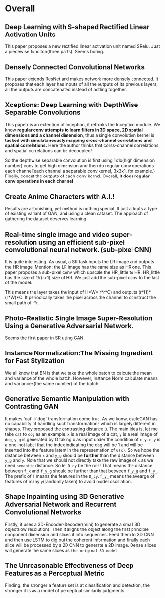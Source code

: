 # Overall
## Deep Learning with S-shaped Rectified Linear Activation Units
This paper proposes a new rectified linear activation unit named SRelu. 
Just a piecewise funciton(three parts). Seems boring.

## Densely Connected Convolutional Networks
This paper extends ResNet and makes network more densely connected.
It proposes that each layer has inputs of all the outputs of its previous layers,
all the outputs are concatenated instead of adding together. 

## Xceptions: Deep Learning with DepthWise Separable Convolutions
This papetr is an extention of Inception, it rethinks the Inception module.
We know **regular conv attempts to learn filters in 3D space, 2D spatial dimensions and a channel dimension**, thus
a single convolution kernel is **tasked with simulataneously mapping cross-channel correlations and spatial correlations.**
Here the author thinks that corss-channel correlations and spatial correlations can be decoupled!

So the depthwise separable convolution is first using 1x1x(high dimension number) conv to get high dimension and then do regular
conv operations each channel(each channel a separable conv kernel, 3x3x1, for example.) Finally, concat the outputs of each conv kernel. Overall, **it does regular conv operations in each channel**

## Create Anime Characters with A.I.!
Results are astonishing, yet method is nothing special. It just adopts a type of existing variant of GAN, and using a clean dataset.
The approach of gathering the dataset deserves learning.

## Real-time single image and video super-resolution using an efficient sub-pixel convolutional neural network. (sub-pixel CNN)
It is quite interesting. As usual, a SR task inputs the LR image and outputs the HR image. Mention: the LR image has the same size as HR one. This paper proposes a
sub-pixel conv which upscale the HR\_little to HR. HR\_little has the size of 1/r(r>1)
size of HR. We just add the sub-pixel conv to the last of the model.

This means the layer takes the input of H\*W\*(r\*r\*C) and outputs (r\*H)\*(r\*W)\*C.
It periodically takes the pixel across the channel to construct the small path of r*r.

## Photo-Realistic Single Image Super-Resolution Using a Generative Adversarial Network.
Seems the first paper in SR using GAN.

## Instance Normalization:The Missing Ingredient for Fast Stylization
We all know that BN is that we take the whole batch to calcute the mean and variance of the whole batch. However, Instance Norm calculate means and variances(the same number) of the batch.

## Generative Semantic Manipulation with Contrasting GAN
It makes 'cat'->'dog' transformation come true. As we konw, cycleGAN has no capability of handling such transformations which is largely different in shapes. They proposed the contrasting distance `Q`. The main idea is, let me take `cat` to `dog` as an example.
`x` is a real image of a cat, `y` is a real image of `dog`, `y_g` is generated by G taking x as input under the condition of `c_y`. `c_y` is a one-hot label that the index indicating the dog will be 1 and will be
inserted into the feature latent in the representation of `G(x)`. So we hope the distance between `x` and `y_g` should be **further**  than the distance between `y_g` and `y`. Note that we should not directly take the raw image of `x` as we need `semantic` distance. So
let `D_cy` be the role! That means the distance between `f_x` and `f_y_g` should be further than that between `f_y_g` and `f_y_`. The prefix of `f` means the features in the `D_cy`. `f_y_` means the avearge of features of many `y`(randomly taken) to avoid model oscillation.

## Shape Inpainting using 3D Generative Adversarial Network and Recurrent Convolutional Networks
Firstly, it uses a 3D-Encoder-Decoder(mini) to generate a small 3D object(low resolution). Then it aligns the object along the
first principle conponent dimension and slices it into sequences. Feed them to 3D CNN and then use LSTM to dig out the coherent
information and finally each slice will be processed by a 2D CNN to generate a 2D image. Dense slices will generate the same slices as `the original 3D model`

## The Unreasonable Effectiveness of Deep Features as a Perceptual Metric
Finding: the stronger a feature set is at classification and detection, the stronger it is as a model of perceptual similarity judgments.